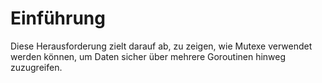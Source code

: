 # Einführung

Diese Herausforderung zielt darauf ab, zu zeigen, wie Mutexe verwendet werden können, um Daten sicher über mehrere Goroutinen hinweg zuzugreifen.
